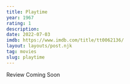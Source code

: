 ```yaml
---
title: Playtime
year: 1967
rating: 1
description: 
date: 2022-07-03
imdb: https://www.imdb.com/title/tt0062136/
layout: layouts/post.njk
tag: movies
slug: playtime
---
```


Review Coming Soon